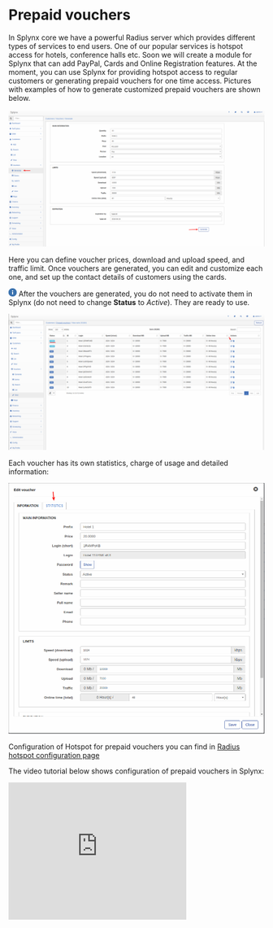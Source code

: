 Prepaid vouchers
==========

In Splynx core we have a powerful Radius server which provides different types of services to end users. One of our popular services is hotspot access for hotels, conference halls etc. Soon we will create a module for Splynx that can add PayPal, Cards and Online Registration features. At the moment, you can use Splynx for providing hotspot access to regular customers or generating prepaid vouchers for one time access. Pictures with examples of how to generate customized prepaid vouchers are shown below.

![Generate](generate.png)


Here you can define voucher prices, download and upload speed, and traffic limit. Once vouchers are generated, you can edit and customize each one, and set up the contact details of customers using the cards.

<icon class="image-icon">![Information](information.png)</icon> After the vouchers are generated, you do not need to activate them in Splynx (do not need to change **Status** to *Active*). They are ready to use.

![Series view](series_view.png)


Each voucher has its own statistics, charge of usage and detailed information:

![Edit card](edit_card.png)

Configuration of Hotspot for prepaid vouchers you can find in [Radius hotspot configuration page](networking/authentication_users/mikrotik_hotspot_radius/mikrotik_hotspot_radius.md)


The video tutorial below shows configuration of prepaid vouchers in Splynx:

<iframe frameborder=0 height=270 width=350 allowfullscreen src="https://www.youtube.com/embed/JlkTFukRFu0?wmode=opaque">Video on youtube</iframe>

